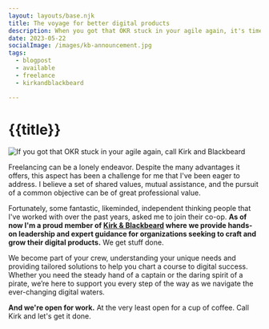 ```yaml
---
layout: layouts/base.njk
title: The voyage for better digital products
description: When you got that OKR stuck in your agile again, it's time to call Kirk & Blackbeard.
date: 2023-05-22
socialImage: /images/kb-announcement.jpg
tags:
  - blogpost
  - available
  - freelance
  - kirkandblackbeard

---
```


# {{title}}

![If you got that OKR stuck in your agile again, call Kirk and Blackbeard](/images/kb-announcement.jpg)

Freelancing can be a lonely endeavor. Despite the many advantages it offers, this aspect has been a challenge for me that I've been eager to address. I believe a set of shared values, mutual assistance, and the pursuit of a common objective can be of great professional value.

Fortunately, some fantastic, likeminded, independent thinking people that I've worked with over the past years, asked me to join their co-op. **As of now I'm a proud member of [Kirk & Blackbeard](https://kirkandblackbeard.com/) where we provide hands-on leadership and expert guidance for organizations seeking to craft and grow their digital products.** We get stuff done.

We become part of your crew, understanding your unique needs and providing tailored solutions to help you chart a course to digital success. Whether you need the steady hand of a captain or the daring spirit of a pirate, we’re here to support you every step of the way as we navigate the ever-changing digital waters.

**And we're open for work.** At the very least open for a cup of coffee. Call Kirk and let's get it done. 
